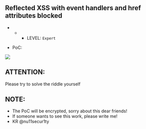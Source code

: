 ## Reflected XSS with event handlers and href attributes blocked

- - - LEVEL: `Expert`

- PoC:

![](https://github.com/nu11secur1ty/PortSwigger-Web-Security-Academy/blob/main/Cross-site-scripting/Lab-25/PoC/Lab-25-Expert-Reflected-XSS-with-event-handlers-and-href-attributes-blocked.gif)

## ATTENTION:
Please try to solve the riddle yourself

## NOTE:
- The PoC will be encrypted, sorry about this dear friends! 
- If someone wants to see this work, please write me!
- KR @nu11secur1ty
